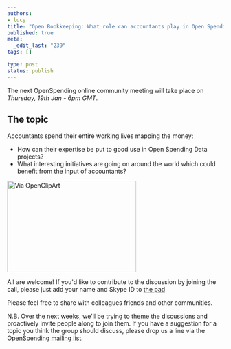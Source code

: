 ```yaml
--- 
authors:
- lucy
title: "Open Bookkeeping: What role can accountants play in Open Spending & Budget Projects?"
published: true
meta: 
  _edit_last: "239"
tags: []

type: post
status: publish
---
```

The next OpenSpending online community meeting will take place on *Thursday, 19th Jan - 6pm GMT*. 

## The topic

Accountants spend their entire working lives mapping the money:

* How can their expertise be put to good use in Open Spending Data projects? 
* What interesting initiatives are going on around the world which could benefit from the input of accountants? 

<a href="http://blog.openspending.org/files/2012/01/money.png"><img src="http://blog.openspending.org/files/2012/01/money-300x212.png" alt="Via OpenClipArt" title="money" width="300" height="212" class="aligncenter size-medium wp-image-96" /></a>

All are welcome! If you'd like to contribute to the discussion by joining the call, please just add your name and Skype ID to [the pad](http://wdmmg.okfnpad.org/community-2012-01-12)

Please feel free to share with colleagues friends and other communities. 

N.B. Over the next weeks, we'll be trying to theme the discussions and proactively invite people along to join them. If you have a suggestion for a topic you think the group should discuss, please drop us a line via the [OpenSpending mailing list](http://lists.okfn.org/mailman/listinfo/openspending). 
